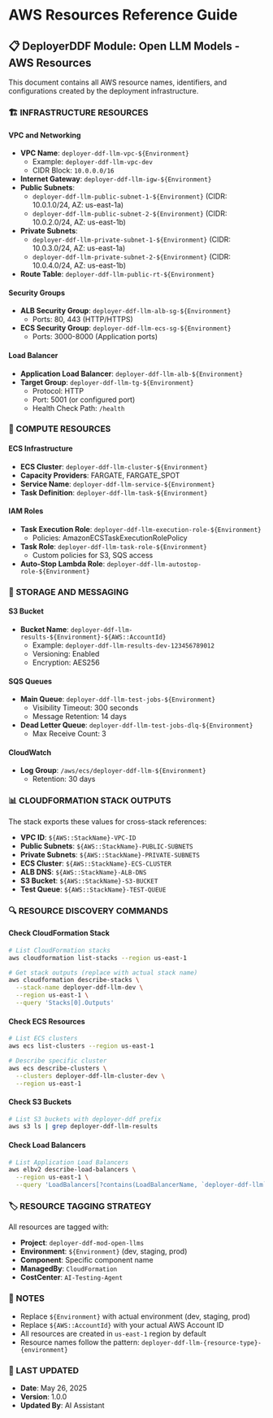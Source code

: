 # AWS Resources Reference Guide

## 📋 **DeployerDDF Module: Open LLM Models - AWS Resources**

This document contains all AWS resource names, identifiers, and configurations created by the deployment infrastructure.

### **🏗️ INFRASTRUCTURE RESOURCES**

#### **VPC and Networking**
- **VPC Name**: `deployer-ddf-llm-vpc-${Environment}`
  - Example: `deployer-ddf-llm-vpc-dev`
  - CIDR Block: `10.0.0.0/16`
- **Internet Gateway**: `deployer-ddf-llm-igw-${Environment}`
- **Public Subnets**:
  - `deployer-ddf-llm-public-subnet-1-${Environment}` (CIDR: 10.0.1.0/24, AZ: us-east-1a)
  - `deployer-ddf-llm-public-subnet-2-${Environment}` (CIDR: 10.0.2.0/24, AZ: us-east-1b)
- **Private Subnets**:
  - `deployer-ddf-llm-private-subnet-1-${Environment}` (CIDR: 10.0.3.0/24, AZ: us-east-1a)
  - `deployer-ddf-llm-private-subnet-2-${Environment}` (CIDR: 10.0.4.0/24, AZ: us-east-1b)
- **Route Table**: `deployer-ddf-llm-public-rt-${Environment}`

#### **Security Groups**
- **ALB Security Group**: `deployer-ddf-llm-alb-sg-${Environment}`
  - Ports: 80, 443 (HTTP/HTTPS)
- **ECS Security Group**: `deployer-ddf-llm-ecs-sg-${Environment}`
  - Ports: 3000-8000 (Application ports)

#### **Load Balancer**
- **Application Load Balancer**: `deployer-ddf-llm-alb-${Environment}`
- **Target Group**: `deployer-ddf-llm-tg-${Environment}`
  - Protocol: HTTP
  - Port: 5001 (or configured port)
  - Health Check Path: `/health`

### **🚀 COMPUTE RESOURCES**

#### **ECS Infrastructure**
- **ECS Cluster**: `deployer-ddf-llm-cluster-${Environment}`
- **Capacity Providers**: FARGATE, FARGATE_SPOT
- **Service Name**: `deployer-ddf-llm-service-${Environment}`
- **Task Definition**: `deployer-ddf-llm-task-${Environment}`

#### **IAM Roles**
- **Task Execution Role**: `deployer-ddf-llm-execution-role-${Environment}`
  - Policies: AmazonECSTaskExecutionRolePolicy
- **Task Role**: `deployer-ddf-llm-task-role-${Environment}`
  - Custom policies for S3, SQS access
- **Auto-Stop Lambda Role**: `deployer-ddf-llm-autostop-role-${Environment}`

### **💾 STORAGE AND MESSAGING**

#### **S3 Bucket**
- **Bucket Name**: `deployer-ddf-llm-results-${Environment}-${AWS::AccountId}`
  - Example: `deployer-ddf-llm-results-dev-123456789012`
  - Versioning: Enabled
  - Encryption: AES256

#### **SQS Queues**
- **Main Queue**: `deployer-ddf-llm-test-jobs-${Environment}`
  - Visibility Timeout: 300 seconds
  - Message Retention: 14 days
- **Dead Letter Queue**: `deployer-ddf-llm-test-jobs-dlq-${Environment}`
  - Max Receive Count: 3

#### **CloudWatch**
- **Log Group**: `/aws/ecs/deployer-ddf-llm-${Environment}`
  - Retention: 30 days

### **📊 CLOUDFORMATION STACK OUTPUTS**

The stack exports these values for cross-stack references:
- **VPC ID**: `${AWS::StackName}-VPC-ID`
- **Public Subnets**: `${AWS::StackName}-PUBLIC-SUBNETS`
- **Private Subnets**: `${AWS::StackName}-PRIVATE-SUBNETS`
- **ECS Cluster**: `${AWS::StackName}-ECS-CLUSTER`
- **ALB DNS**: `${AWS::StackName}-ALB-DNS`
- **S3 Bucket**: `${AWS::StackName}-S3-BUCKET`
- **Test Queue**: `${AWS::StackName}-TEST-QUEUE`

### **🔍 RESOURCE DISCOVERY COMMANDS**

#### **Check CloudFormation Stack**
```bash
# List CloudFormation stacks
aws cloudformation list-stacks --region us-east-1

# Get stack outputs (replace with actual stack name)
aws cloudformation describe-stacks \
  --stack-name deployer-ddf-llm-dev \
  --region us-east-1 \
  --query 'Stacks[0].Outputs'
```

#### **Check ECS Resources**
```bash
# List ECS clusters
aws ecs list-clusters --region us-east-1

# Describe specific cluster
aws ecs describe-clusters \
  --clusters deployer-ddf-llm-cluster-dev \
  --region us-east-1
```

#### **Check S3 Buckets**
```bash
# List S3 buckets with deployer-ddf prefix
aws s3 ls | grep deployer-ddf-llm-results
```

#### **Check Load Balancers**
```bash
# List Application Load Balancers
aws elbv2 describe-load-balancers \
  --region us-east-1 \
  --query 'LoadBalancers[?contains(LoadBalancerName, `deployer-ddf-llm`)]'
```

### **🏷️ RESOURCE TAGGING STRATEGY**

All resources are tagged with:
- **Project**: `deployer-ddf-mod-open-llms`
- **Environment**: `${Environment}` (dev, staging, prod)
- **Component**: Specific component name
- **ManagedBy**: `CloudFormation`
- **CostCenter**: `AI-Testing-Agent`

### **📝 NOTES**

- Replace `${Environment}` with actual environment (dev, staging, prod)
- Replace `${AWS::AccountId}` with your actual AWS Account ID
- All resources are created in `us-east-1` region by default
- Resource names follow the pattern: `deployer-ddf-llm-{resource-type}-{environment}`

### **🔄 LAST UPDATED**

- **Date**: May 26, 2025
- **Version**: 1.0.0
- **Updated By**: AI Assistant 
